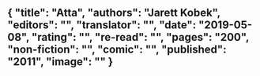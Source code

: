 {
 "title": "Atta",
 "authors": "Jarett Kobek",
 "editors": "",
 "translator": "",
 "date": "2019-05-08",
 "rating": "",
 "re-read": "",
 "pages": "200",
 "non-fiction": "",
 "comic": "",
 "published": "2011",
 "image": ""
}
---

